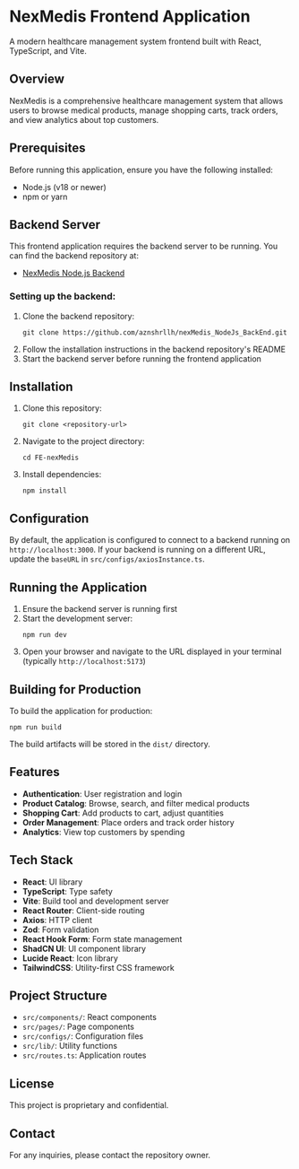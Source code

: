 # NexMedis Frontend Application

A modern healthcare management system frontend built with React, TypeScript, and Vite.

## Overview

NexMedis is a comprehensive healthcare management system that allows users to browse medical products, manage shopping carts, track orders, and view analytics about top customers.

## Prerequisites

Before running this application, ensure you have the following installed:

- Node.js (v18 or newer)
- npm or yarn

## Backend Server

This frontend application requires the backend server to be running. You can find the backend repository at:

- [NexMedis Node.js Backend](https://github.com/aznshrllh/nexMedis_NodeJs_BackEnd)

### Setting up the backend:

1. Clone the backend repository:
   ```
   git clone https://github.com/aznshrllh/nexMedis_NodeJs_BackEnd.git
   ```
2. Follow the installation instructions in the backend repository's README
3. Start the backend server before running the frontend application

## Installation

1. Clone this repository:

   ```
   git clone <repository-url>
   ```

2. Navigate to the project directory:

   ```
   cd FE-nexMedis
   ```

3. Install dependencies:
   ```
   npm install
   ```

## Configuration

By default, the application is configured to connect to a backend running on `http://localhost:3000`. If your backend is running on a different URL, update the `baseURL` in `src/configs/axiosInstance.ts`.

## Running the Application

1. Ensure the backend server is running first
2. Start the development server:
   ```
   npm run dev
   ```
3. Open your browser and navigate to the URL displayed in your terminal (typically `http://localhost:5173`)

## Building for Production

To build the application for production:

```
npm run build
```

The build artifacts will be stored in the `dist/` directory.

## Features

- **Authentication**: User registration and login
- **Product Catalog**: Browse, search, and filter medical products
- **Shopping Cart**: Add products to cart, adjust quantities
- **Order Management**: Place orders and track order history
- **Analytics**: View top customers by spending

## Tech Stack

- **React**: UI library
- **TypeScript**: Type safety
- **Vite**: Build tool and development server
- **React Router**: Client-side routing
- **Axios**: HTTP client
- **Zod**: Form validation
- **React Hook Form**: Form state management
- **ShadCN UI**: UI component library
- **Lucide React**: Icon library
- **TailwindCSS**: Utility-first CSS framework

## Project Structure

- `src/components/`: React components
- `src/pages/`: Page components
- `src/configs/`: Configuration files
- `src/lib/`: Utility functions
- `src/routes.ts`: Application routes

## License

This project is proprietary and confidential.

## Contact

For any inquiries, please contact the repository owner.
